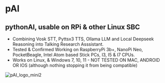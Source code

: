 # pAI

## pythonAI, usable on RPi & other Linux SBC
* Combining Vosk STT, Pyttsx3 TTS, Ollama LLM and Local Deepseek Reasoning into Talking Research Asssistant.
* Tested & Confirmed Working on RaspberryPi 3b+, NanoPi Neo, PocketBeagle, Intel Atom based Stick PCs, I3, I5 & I7 CPUs.
* Works on Linux, & Windows 7, 10, 11 - NOT TESTED ON MAC, ANDROID OR IOS (although nothing stopping it from being compatible)

  
![pAI_logo_mini2](https://github.com/user-attachments/assets/66524c8e-29a6-4a33-818a-0268790dc45f)
